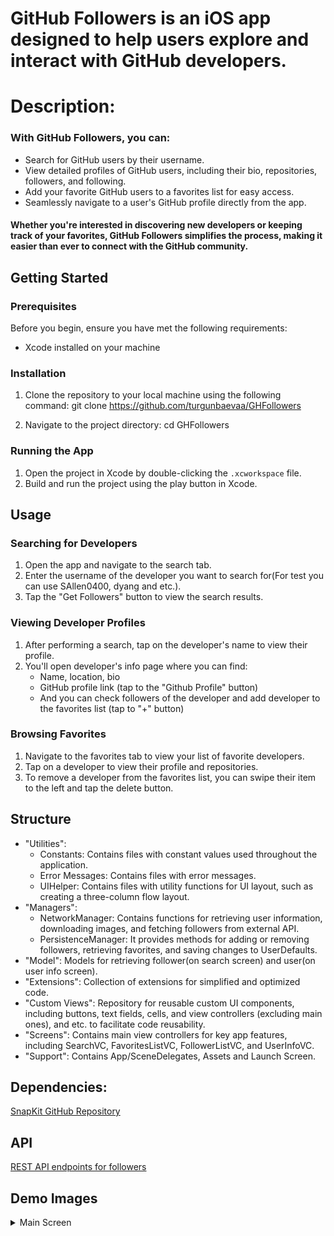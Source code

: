 #  GitHub Followers is an iOS app designed to help users explore and interact with GitHub developers. 

# Description: 
### With GitHub Followers, you can:
- Search for GitHub users by their username.
- View detailed profiles of GitHub users, including their bio, repositories, followers, and following.
- Add your favorite GitHub users to a favorites list for easy access.
- Seamlessly navigate to a user's GitHub profile directly from the app.

#### Whether you're interested in discovering new developers or keeping track of your favorites, GitHub Followers simplifies the process, making it easier than ever to connect with the GitHub community.

## Getting Started

### Prerequisites
Before you begin, ensure you have met the following requirements:
- Xcode installed on your machine

### Installation
1. Clone the repository to your local machine using the following command:
git clone https://github.com/turgunbaevaa/GHFollowers

2. Navigate to the project directory:
cd GHFollowers

### Running the App
1. Open the project in Xcode by double-clicking the `.xcworkspace` file.
2. Build and run the project using the play button in Xcode.

## Usage

### Searching for Developers
1. Open the app and navigate to the search tab.
2. Enter the username of the developer you want to search for(For test you can use SAllen0400, dyang and etc.).
3. Tap the "Get Followers" button to view the search results.

### Viewing Developer Profiles
1. After performing a search, tap on the developer's name to view their profile.
2. You'll open developer's info page where you can find:
    - Name, location, bio
    - GitHub profile link (tap to the "Github Profile" button)
    - And you can check followers of the developer and add developer to the favorites list (tap to "+" button)

### Browsing Favorites
1. Navigate to the favorites tab to view your list of favorite developers.
2. Tap on a developer to view their profile and repositories.
3. To remove a developer from the favorites list, you can swipe their item to the left and tap the delete button.

## Structure
- "Utilities": 
    - Constants: Contains files with constant values used throughout the application.
    - Error Messages: Contains files with error messages.
    - UIHelper: Contains files with utility functions for UI layout, such as creating a three-column flow layout.
- "Managers":
    - NetworkManager: Contains functions for retrieving user information, downloading images, and fetching followers from external API.
    - PersistenceManager: It provides methods for adding or removing followers, retrieving favorites, and saving changes to UserDefaults.
- "Model": Models for retrieving follower(on search screen) and user(on user info screen).
- "Extensions": Collection of extensions for simplified and optimized code.
- "Custom Views": Repository for reusable custom UI components, including buttons, text fields, cells, and view controllers (excluding main ones), and etc. to facilitate code reusability.
- "Screens": Contains main view controllers for key app features, including SearchVC, FavoritesListVC, FollowerListVC, and UserInfoVC.
- "Support": Contains App/SceneDelegates, Assets and Launch Screen.

## Dependencies:
[SnapKit GitHub Repository](https://github.com/SnapKit/SnapKit)

## API
[REST API endpoints for followers](https://docs.github.com/en/rest/users/followers?apiVersion=2022-11-28)


## Demo Images
<details>
<summary>Main Screen</summary>
  
![Search for developer](Assets/gh-main-screen.png)
  
</details>
